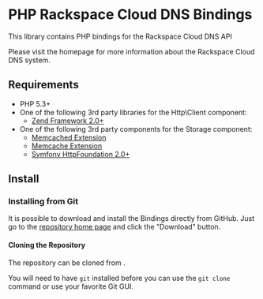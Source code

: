 PHP Rackspace Cloud DNS Bindings
================================

This library contains PHP bindings for the Rackspace Cloud DNS API

Please visit the [](http://www.rackspace.com/cloud/cloud_hosting_products/dns/)
homepage for more information about the Rackspace Cloud DNS system.


Requirements
--------------------------------

- PHP 5.3+
- One of the following 3rd party libraries for the Http\Client component:
    * [Zend Framework 2.0+](https://github.com/zendframework/zf2)
- One of the following 3rd party components for the Storage component:
    * [Memcached Extension](http://us.php.net/memcached)
    * [Memcache Extension](http://us.php.net/memcache)
    * [Symfony HttpFoundation 2.0+](https://github.com/symfony/HttpFoundation)


Install
--------------------------------

### Installing from Git ###

It is possible to download and install the Bindings directly from GitHub.
Just go to the [repository home page](http://github.com/pradador/php-rackspace-dns-bindings)
and click the "Download" button.

#### Cloning the Repository ####

The repository can be cloned from [](https://github.com/pradador/php-rackspace-dns-bindings.git).

You will need to have `git` installed before you can use the `git clone` command or use your favorite
Git GUI.
